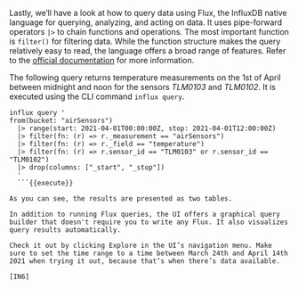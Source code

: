 Lastly, we’ll have a look at how to query data using Flux, the InfluxDB native language for querying, analyzing, and acting on data. It uses pipe-forward operators `|>` to chain functions and operations. The most important function is `filter()` for filtering data. While the function structure makes the query relatively easy to read, the language offers a broad range of features. Refer to the [official documentation](https://docs.influxdata.com/influxdb/v2.0/query-data/flux/) for more information.

The following query returns temperature measurements on the 1st of April between midnight and noon for the sensors *TLM0103* and *TLM0102*. It is executed using the CLI command `influx query`.

```
influx query '
from(bucket: "airSensors")
  |> range(start: 2021-04-01T00:00:00Z, stop: 2021-04-01T12:00:00Z)
  |> filter(fn: (r) => r._measurement == "airSensors")
  |> filter(fn: (r) => r._field == "temperature")
  |> filter(fn: (r) => r.sensor_id == "TLM0103" or r.sensor_id == "TLM0102")
  |> drop(columns: ["_start", "_stop"])
  '
  ```{{execute}}

As you can see, the results are presented as two tables.

In addition to running Flux queries, the UI offers a graphical query builder that doesn't require you to write any Flux. It also visualizes query results automatically.

Check it out by clicking Explore in the UI’s navigation menu. Make sure to set the time range to a time between March 24th and April 14th 2021 when trying it out, because that’s when there’s data available.

[IN6]